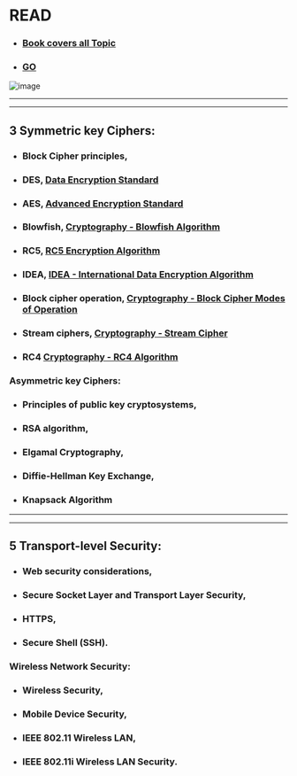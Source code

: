 # READ
- ### [Book covers all Topic](https://www.cse.iitk.ac.in/users/nitin/courses/WS2010-ref1.pdf)
- ### [GO](https://www.iare.ac.in/sites/default/files/lecture_notes/IARE_IS_LECTURE_NOTES_0.pdf)







![image](https://github.com/user-attachments/assets/24680a34-928f-46a5-8b8b-1e9ebd86087a)




---
---

## 3 Symmetric key Ciphers:
- ### Block Cipher principles,
- ### DES, [Data Encryption Standard](https://www.tutorialspoint.com/cryptography/data_encryption_standard.htm)
- ### AES, [Advanced Encryption Standard](https://www.tutorialspoint.com/cryptography/advanced_encryption_standard.htm)
- ### Blowfish, [Cryptography - Blowfish Algorithm](https://www.tutorialspoint.com/cryptography/cryptography_blowfish_algorithm.htm)
- ### RC5, [RC5 Encryption Algorithm](https://www.geeksforgeeks.org/rc5-encryption-algorithm/)
- ### IDEA, [IDEA - International Data Encryption Algorithm](https://www.tutorialspoint.com/cryptography/idea_algorithm.htm)
- ### Block cipher operation, [Cryptography - Block Cipher Modes of Operation](https://www.tutorialspoint.com/cryptography/block_cipher_modes_of_operation.htm)
- ### Stream ciphers, [Cryptography - Stream Cipher](https://www.tutorialspoint.com/cryptography/cryptography_stream_cipher.htm)
- ### RC4  [Cryptography - RC4 Algorithm](https://www.tutorialspoint.com/cryptography/cryptography_rc4_algorithm.htm)


### Asymmetric key Ciphers:  []()
- ### Principles of public key cryptosystems, []()
- ### RSA algorithm, []()
- ### Elgamal Cryptography, []()
- ### Diffie-Hellman Key Exchange, []()
- ###  Knapsack Algorithm  []()

---
---

## 5 Transport-level Security:  
- ### Web security considerations,  
- ### Secure Socket Layer and Transport Layer Security,  
- ### HTTPS,  
- ### Secure Shell (SSH).

### Wireless Network Security:  
- ### Wireless Security,  
- ### Mobile Device Security, 
- ###  IEEE 802.11 Wireless LAN,  
- ### IEEE 802.11i Wireless LAN Security.






 
